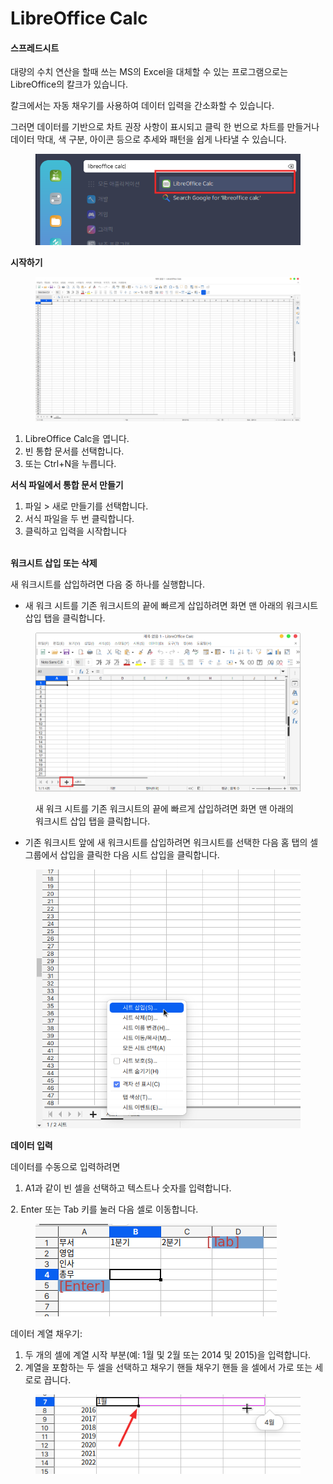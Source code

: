# LibreOffice Calc

#### **스프레드시트** <a href="#chapter2.-3." id="chapter2.-3."></a>

대량의 수치 연산을 할때 쓰는 MS의 Excel을 대체할 수 있는 프로그램으로는 LibreOffice의  칼크가 있습니다.

칼크에서는 자동 채우기를 사용하여 데이터 입력을 간소화할 수 있습니다.

그러면 데이터를 기반으로 차트 권장 사항이 표시되고 클릭 한 번으로 차트를 만들거나 데이터 막대, 색 구분, 아이콘 등으로 추세와 패턴을 쉽게 나타낼 수 있습니다.

<figure><img src="../../.gitbook/assets/스크린샷, 2022-10-27 15-57-42.png" alt=""><figcaption></figcaption></figure>

**시작하기**

<figure><img src="../../.gitbook/assets/스크린샷, 2022-10-27 15-58-00.png" alt=""><figcaption></figcaption></figure>

1. LibreOffice Calc을 엽니다.
2. 빈 통합 문서를 선택합니다.
3. 또는 Ctrl+N을 누릅니다.

**서식 파일에서 통합 문서 만들기**

1. 파일 > 새로 만들기를 선택합니다.
2. 서식 파일을 두 번 클릭합니다.
3. 클릭하고 입력을 시작합니다

\
**워크시트 삽입 또는 삭제**

새 워크시트를 삽입하려면 다음 중 하나를 실행합니다.

* &#x20;새 워크 시트를 기존 워크시트의 끝에 빠르게 삽입하려면 화면 맨 아래의 워크시트 삽입 탭을 클릭합니다.

<figure><img src="../../.gitbook/assets/스크린샷, 2022-10-27 15-59-14.png" alt=""><figcaption><p>새  워크 시트를 기존 워크시트의 끝에 빠르게 삽입하려면 화면 맨 아래의 워크시트 삽입 탭을 클릭합니다.</p></figcaption></figure>

* &#x20;기존 워크시트 앞에 새 워크시트를 삽입하려면 워크시트를 선택한 다음 홈 탭의 셀 그룹에서 삽입을 클릭한 다음 시트 삽입을 클릭합니다.

<figure><img src="../../.gitbook/assets/스크린샷, 2022-10-27 15-59-38.png" alt=""><figcaption></figcaption></figure>



**데이터 입력**

데이터를 수동으로 입력하려면

1. A1과 같이 빈 셀을 선택하고 텍스트나 숫자를 입력합니다.

&#x20;      2\. Enter 또는 Tab 키를 눌러 다음 셀로 이동합니다.

<figure><img src="../../.gitbook/assets/스크린샷, 2022-10-27 16-00-16.png" alt=""><figcaption></figcaption></figure>

데이터 계열 채우기:

1. 두 개의 셀에 계열 시작 부분(예: 1월 및 2월 또는 2014 및 2015)을 입력합니다.
2. 계열을 포함하는 두 셀을 선택하고 채우기 핸들 채우기 핸들 을 셀에서 가로 또는 세로로 끕니다.

<figure><img src="../../.gitbook/assets/스크린샷, 2022-10-27 16-01-00.png" alt=""><figcaption></figcaption></figure>
